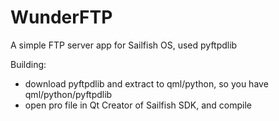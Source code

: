 # WunderFTP
A simple FTP server app for Sailfish OS, used pyftpdlib

Building:

- download pyftpdlib and extract to qml/python, so you have qml/python/pyftpdlib
- open pro file in Qt Creator of Sailfish SDK, and compile
